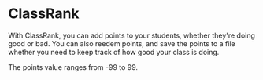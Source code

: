 # ClassRank
With ClassRank, you can add points to your students, whether they're doing good or bad. You can also reedem points, and save the points to a file whether you need to keep track of how good your class is doing.

The points value ranges from -99 to 99.
